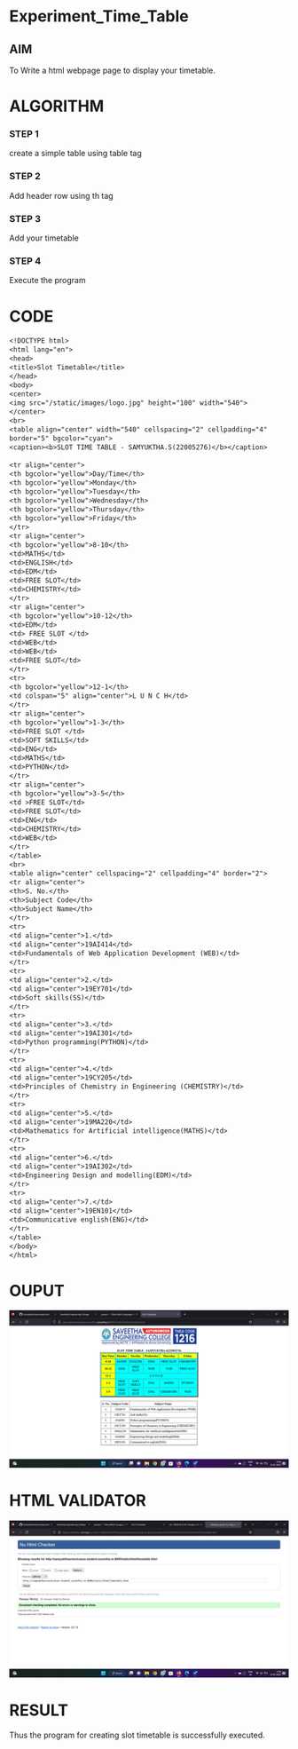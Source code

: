 # Experiment_Time_Table

## AIM
To Write a html webpage page to display your timetable.

# ALGORITHM
### STEP 1
create a simple table using table tag

### STEP 2
Add header row using th tag

### STEP 3
Add your timetable

### STEP 4
Execute the program

# CODE
```
<!DOCTYPE html>
<html lang="en">
<head>
<title>Slot Timetable</title>
</head>
<body>
<center>
<img src="/static/images/logo.jpg" height="100" width="540">
</center>
<br>
<table align="center" width="540" cellspacing="2" cellpadding="4" border="5" bgcolor="cyan">
<caption><b>SLOT TIME TABLE - SAMYUKTHA.S(22005276)</b></caption>

<tr align="center">
<th bgcolor="yellow">Day/Time</th>
<th bgcolor="yellow">Monday</th>
<th bgcolor="yellow">Tuesday</th>
<th bgcolor="yellow">Wednesday</th>
<th bgcolor="yellow">Thursday</th>
<th bgcolor="yellow">Friday</th>
</tr>
<tr align="center">
<th bgcolor="yellow">8-10</th>
<td>MATHS</td>
<td>ENGLISH</td>
<td>EDM</td>
<td>FREE SLOT</td>
<td>CHEMISTRY</td>
</tr>
<tr align="center">
<th bgcolor="yellow">10-12</th>
<td>EDM</td>
<td> FREE SLOT </td>
<td>WEB</td>
<td>WEB</td>
<td>FREE SLOT</td>
</tr>
<tr>
<th bgcolor="yellow">12-1</th>
<td colspan="5" align="center">L U N C H</td>
</tr>
<tr align="center">
<th bgcolor="yellow">1-3</th>
<td>FREE SLOT </td>
<td>SOFT SKILLS</td>
<td>ENG</td>
<td>MATHS</td>
<td>PYTHON</td>
</tr>
<tr align="center">
<th bgcolor="yellow">3-5</th>
<td >FREE SLOT</td>
<td>FREE SLOT</td>
<td>ENG</td>
<td>CHEMISTRY</td>
<td>WEB</td>
</tr>
</table>
<br>
<table align="center" cellspacing="2" cellpadding="4" border="2">
<tr align="center">
<th>S. No.</th>
<th>Subject Code</th>
<th>Subject Name</th>
</tr>
<tr>
<td align="center">1.</td>
<td align="center">19AI414</td>
<td>Fundamentals of Web Application Development (WEB)</td>
</tr>
<tr>
<td align="center">2.</td>
<td align="center">19EY701</td>
<td>Soft skills(SS)</td>
</tr>
<tr>
<td align="center">3.</td>
<td align="center">19AI301</td>
<td>Python programming(PYTHON)</td>
</tr>
<tr>
<td align="center">4.</td>
<td align="center">19CY205</td>
<td>Principles of Chemistry in Engineering (CHEMISTRY)</td>
</tr>
<tr>
<td align="center">5.</td>
<td align="center">19MA220</td>
<td>Mathematics for Artificial intelligence(MATHS)</td>
</tr>
<tr>
<td align="center">6.</td>
<td align="center">19AI302</td>
<td>Engineering Design and modelling(EDM)</td>
</tr>
<tr>
<td align="center">7.</td>
<td align="center">19EN101</td>
<td>Communicative english(ENG)</td>
</tr>
</table>
</body>
</html>
```
# OUPUT
![OUTPUT](./sree.png)

# HTML VALIDATOR
![HTML VALIDATOR](./sys.png)

# RESULT
Thus the program for creating slot timetable is successfully executed.